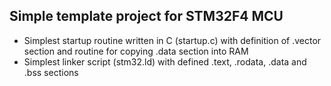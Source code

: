 ## Simple template project for STM32F4 MCU
* Simplest startup routine written in C (startup.c) with definition of .vector section and routine for copying .data section into RAM 
* Simplest linker script (stm32.ld) with defined .text, .rodata, .data and .bss sections 
